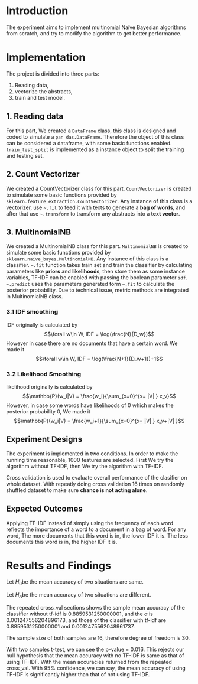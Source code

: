 
# Introduction
The experiment aims to implement multinomial Naïve Bayesian algorithms from scratch, and try to modify the algorithm to get better performance.

# Implementation
The project is divided into three parts:
1. Reading data,
2. vectorize the abstracts,
3. train and test model.

## 1. Reading data
For this part, We created a `DataFrame` class, this class is designed and coded to simulate a `pan das.DataFrame`. Therefore the object of this class can be considered a dataframe, with some basic functions enabled. `train_test_split` is implemented as a instance object to split the training and testing set. 
## 2. Count  Vectorizer
We created a CountVectorizer class for this part. `CountVectorizer` is created to simulate some basic functions provided by `sklearn.feature_extraction.CountVectorizer`. Any instance of this class is a vectorizer, use `~.fit` to feed it with texts to generate a **bag of words**, and after that use `~.transform` to transform any abstracts into a **text vector**. 
## 3. MultinomialNB
We created a MultinomialNB class for this part. `MultinomialNB` is created to simulate some basic functions provided by `sklearn.naive_bayes.MultinomialNB`. Any instance of this class is a classifier. `~.fit` function takes train set and train the classifier by calculating parameters like **priors** and **likelihoods**, then store them as some instance variables, TF-IDF can be enabled with passing the boolean parameter `idf`. `~.predict` uses the parameters generated form `~.fit` to calculate the posterior probability. Due to technical issue, metric methods are integrated in MultinomialNB class. 
### 3.1 IDF smoothing
IDF originally is calculated by $$\forall w\in W, IDF = \log(\frac{N}{D_w})$$However in case there are no documents that have a certain word. We made it $$\forall w\in W, IDF = \log(\frac{N+1}{D_w+1})+1$$
### 3.2 Likelihood Smoothing
likelihood originally is calculated by $$\mathbb{P}(w_i|V) = \frac{w_i}{\sum_{x=0}^{x= |V| } x_v}$$However, in case some words have likelihoods of 0 which makes the posterior probability 0, We made it $$\mathbb{P}(w_i|V) = \frac{w_i+1}{\sum_{x=0}^{x= |V| } x_v+|V| }$$

## Experiment Designs
The experiment is implemented in two conditions. In order to make the running time reasonable, 1000 features are selected. First We try the algorithm without TF-IDF, then We try the algorithm with TF-IDF. 

Cross validation is used to evaluate overall performance of the clasifier on whole dataset. With repeatly doing cross validation 16 times on randomly shuffled dataset to make sure **chance is not acting alone**.

## Expected Outcomes
Applying TF-IDF instead of simply using the frequency of each word reflects the importance of a word to a document in a bag of word. For any word, The more documents that this word is in, the lower IDF it is. The less documents this word is in, the higher IDF it is. 

# Results and Findings
Let $H_0$be the mean accuracy of two situations are same.

Let $H_A$be the mean accuracy of two situations are different.

The repeated cross_val sections shows the sample mean accuracy of the classifier without tf-idf is 0.8859531250000001, and the $\sigma$	is 0.001247556204896173, and those of the classifier with tf-idf are 0.8859531250000001	and 0.0012475562048961737. 

The sample size of both samples are 16, therefore degree of freedom is 30. 

With two samples t-test, we can see the p-value = 0.016. This rejects our null hypothesis that the mean accuracy with no TF-IDF is same as that of using TF-IDF. With the mean accuracies returned from the repeated cross_val. With 95% confidence, we can say, the mean accuracy of using TF-IDF is significantly higher than that of not using TF-IDF.
